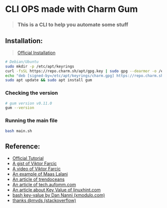 # CLI OPS made with Charm Gum
> ### This is a CLI to help you automate some stuff

## Installation:
> [Official Installation](https://github.com/charmbracelet/gum#installation)
```sh
# Debian/Ubuntu
sudo mkdir -p /etc/apt/keyrings
curl -fsSL https://repo.charm.sh/apt/gpg.key | sudo gpg --dearmor -o /etc/apt/keyrings/charm.gpg
echo "deb [signed-by=/etc/apt/keyrings/charm.gpg] https://repo.charm.sh/apt/ * *" | sudo tee /etc/apt/sources.list.d/charm.list
sudo apt update && sudo apt install gum
```

### Checking the version
```sh
# gum version v0.11.0
gum --version 
```

### Running the main file
```sh
bash main.sh
```

## Reference:
- [Official Tutorial](https://github.com/charmbracelet/gum#tutorial)
- [A gist of Viktor Farcic](https://gist.github.com/vfarcic/02bbfaf6cf8f5b03f4267b50f3f3233b)
- [A video of Viktor Farcic](https://www.youtube.com/watch?v=U8zCHA-9VLA&list=PLvMMe7JboDahZp2xNRpjv_5XBIOVSlmtI)
- [An example of Maas Lalani](https://github.com/charmbracelet/gum/blob/main/examples/demo.sh)
- [An article of trendoceans](https://trendoceans.com/gum-tool-linux/)
- [An article of tech.aufomm.com](https://tech.aufomm.com/how-do-i-use-charmbracelet-gum-to-improve-my-scripts/)
- [An article about Key Value of linuxhint.com](https://linuxhint.com/use-key-value-dictionary-bash/)
- [bash key-value by Dan Nanni (xmodulo.com)](https://www.xmodulo.com/key-value-dictionary-bash.html)
- [thanks @mvds (stackoverflow)](https://stackoverflow.com/questions/5584509/search-a-string-in-a-file-and-delete-it-from-this-file-by-shell-script)


